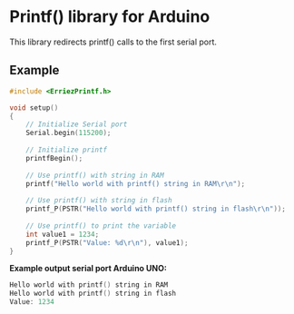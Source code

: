 # Printf() library for Arduino

This library redirects printf() calls to the first serial port.


## Example
```c++
#include <ErriezPrintf.h>

void setup()
{
    // Initialize Serial port
    Serial.begin(115200);
    
    // Initialize printf
    printfBegin();  
    
    // Use printf() with string in RAM
    printf("Hello world with printf() string in RAM\r\n");
    
    // Use printf() with string in flash
    printf_P(PSTR("Hello world with printf() string in flash\r\n"));
    
    // Use printf() to print the variable
    int value1 = 1234;
    printf_P(PSTR("Value: %d\r\n"), value1);
}
```

**Example output serial port Arduino UNO:**
```c++
Hello world with printf() string in RAM
Hello world with printf() string in flash
Value: 1234
```
